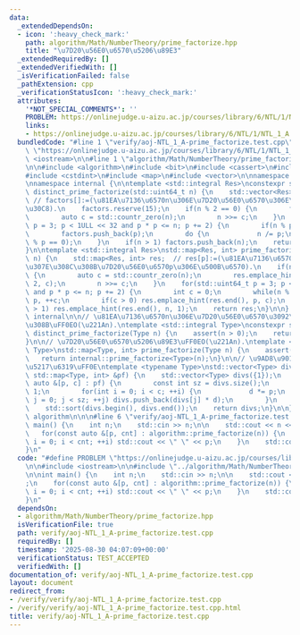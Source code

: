 ```yaml
---
data:
  _extendedDependsOn:
  - icon: ':heavy_check_mark:'
    path: algorithm/Math/NumberTheory/prime_factorize.hpp
    title: "\u7D20\u56E0\u6570\u5206\u89E3"
  _extendedRequiredBy: []
  _extendedVerifiedWith: []
  _isVerificationFailed: false
  _pathExtension: cpp
  _verificationStatusIcon: ':heavy_check_mark:'
  attributes:
    '*NOT_SPECIAL_COMMENTS*': ''
    PROBLEM: https://onlinejudge.u-aizu.ac.jp/courses/library/6/NTL/1/NTL_1_A
    links:
    - https://onlinejudge.u-aizu.ac.jp/courses/library/6/NTL/1/NTL_1_A
  bundledCode: "#line 1 \"verify/aoj-NTL_1_A-prime_factorize.test.cpp\"\n#define PROBLEM\
    \ \"https://onlinejudge.u-aizu.ac.jp/courses/library/6/NTL/1/NTL_1_A\"\n\n#include\
    \ <iostream>\n\n#line 1 \"algorithm/Math/NumberTheory/prime_factorize.hpp\"\n\n\
    \n\n#include <algorithm>\n#include <bit>\n#include <cassert>\n#include <concepts>\n\
    #include <cstdint>\n#include <map>\n#include <vector>\n\nnamespace algorithm {\n\
    \nnamespace internal {\n\ntemplate <std::integral Res>\nconstexpr std::vector<Res>\
    \ distinct_prime_factorize(std::uint64_t n) {\n    std::vector<Res> factors; \
    \ // factors[]:=(\u81EA\u7136\u6570n\u306E\u7D20\u56E0\u6570\u306E\u30EA\u30B9\
    \u30C8).\n    factors.reserve(15);\n    if(n % 2 == 0) {\n        factors.push_back(2);\n\
    \        auto c = std::countr_zero(n);\n        n >>= c;\n    }\n    for(std::uint64_t\
    \ p = 3; p < 1ULL << 32 and p * p <= n; p += 2) {\n        if(n % p != 0) continue;\n\
    \        factors.push_back(p);\n        do {\n            n /= p;\n        } while(n\
    \ % p == 0);\n    }\n    if(n > 1) factors.push_back(n);\n    return factors;\n\
    }\n\ntemplate <std::integral Res>\nstd::map<Res, int> prime_factorize(std::uint64_t\
    \ n) {\n    std::map<Res, int> res;  // res[p]:=(\u81EA\u7136\u6570n\u306B\u542B\
    \u307E\u308C\u308B\u7D20\u56E0\u6570p\u306E\u500B\u6570).\n    if(n % 2 == 0)\
    \ {\n        auto c = std::countr_zero(n);\n        res.emplace_hint(res.end(),\
    \ 2, c);\n        n >>= c;\n    }\n    for(std::uint64_t p = 3; p < 1ULL << 32\
    \ and p * p <= n; p += 2) {\n        int c = 0;\n        while(n % p == 0) n /=\
    \ p, ++c;\n        if(c > 0) res.emplace_hint(res.end(), p, c);\n    }\n    if(n\
    \ > 1) res.emplace_hint(res.end(), n, 1);\n    return res;\n}\n\n}  // namespace\
    \ internal\n\n// \u81EA\u7136\u6570n\u306E\u7D20\u56E0\u6570\u3092\u6C42\u3081\
    \u308B\uFF0EO(\u221An).\ntemplate <std::integral Type>\nconstexpr std::vector<Type>\
    \ distinct_prime_factorize(Type n) {\n    assert(n > 0);\n    return internal::distinct_prime_factorize<Type>(n);\n\
    }\n\n// \u7D20\u56E0\u6570\u5206\u89E3\uFF0EO(\u221An).\ntemplate <std::integral\
    \ Type>\nstd::map<Type, int> prime_factorize(Type n) {\n    assert(n > 0);\n \
    \   return internal::prime_factorize<Type>(n);\n}\n\n// \u9AD8\u901F\u7D04\u6570\
    \u5217\u6319\uFF0E\ntemplate <typename Type>\nstd::vector<Type> divisors(const\
    \ std::map<Type, int> &pf) {\n    std::vector<Type> divs({1});\n    for(const\
    \ auto &[p, c] : pf) {\n        const int sz = divs.size();\n        Type d =\
    \ 1;\n        for(int i = 0; i < c; ++i) {\n            d *= p;\n            for(int\
    \ j = 0; j < sz; ++j) divs.push_back(divs[j] * d);\n        }\n    }\n    divs.shrink_to_fit();\n\
    \    std::sort(divs.begin(), divs.end());\n    return divs;\n}\n\n}  // namespace\
    \ algorithm\n\n\n#line 6 \"verify/aoj-NTL_1_A-prime_factorize.test.cpp\"\n\nint\
    \ main() {\n    int n;\n    std::cin >> n;\n\n    std::cout << n << \":\";\n \
    \   for(const auto &[p, cnt] : algorithm::prime_factorize(n)) {\n        for(int\
    \ i = 0; i < cnt; ++i) std::cout << \" \" << p;\n    }\n    std::cout << std::endl;\n\
    }\n"
  code: "#define PROBLEM \"https://onlinejudge.u-aizu.ac.jp/courses/library/6/NTL/1/NTL_1_A\"\
    \n\n#include <iostream>\n\n#include \"../algorithm/Math/NumberTheory/prime_factorize.hpp\"\
    \n\nint main() {\n    int n;\n    std::cin >> n;\n\n    std::cout << n << \":\"\
    ;\n    for(const auto &[p, cnt] : algorithm::prime_factorize(n)) {\n        for(int\
    \ i = 0; i < cnt; ++i) std::cout << \" \" << p;\n    }\n    std::cout << std::endl;\n\
    }\n"
  dependsOn:
  - algorithm/Math/NumberTheory/prime_factorize.hpp
  isVerificationFile: true
  path: verify/aoj-NTL_1_A-prime_factorize.test.cpp
  requiredBy: []
  timestamp: '2025-08-30 04:07:09+00:00'
  verificationStatus: TEST_ACCEPTED
  verifiedWith: []
documentation_of: verify/aoj-NTL_1_A-prime_factorize.test.cpp
layout: document
redirect_from:
- /verify/verify/aoj-NTL_1_A-prime_factorize.test.cpp
- /verify/verify/aoj-NTL_1_A-prime_factorize.test.cpp.html
title: verify/aoj-NTL_1_A-prime_factorize.test.cpp
---
```

